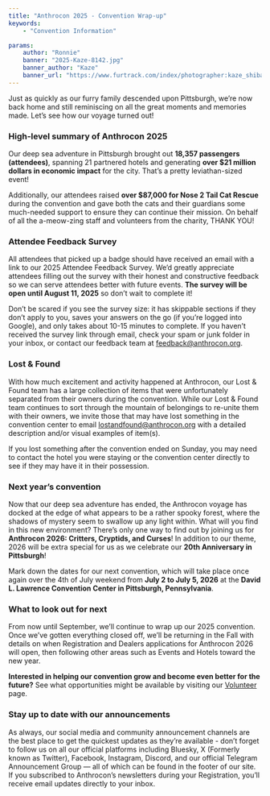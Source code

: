 ```yaml
---
title: "Anthrocon 2025 - Convention Wrap-up"
keywords:
    - "Convention Information"

params:
    author: "Ronnie"
    banner: "2025-Kaze-8142.jpg"
    banner_author: "Kaze"
    banner_url: "https://www.furtrack.com/index/photographer:kaze_shiba"
---
```


Just as quickly as our furry family descended upon Pittsburgh, we’re now back home and still reminiscing on all the great moments and memories made. Let’s see how our voyage turned out!

### High-level summary of Anthrocon 2025

Our deep sea adventure in Pittsburgh brought out **18,357 passengers (attendees)**, spanning 21 partnered hotels and generating **over $21 million dollars in economic impact** for the city. That’s a pretty leviathan-sized event!

Additionally, our attendees raised **over $87,000 for Nose 2 Tail Cat Rescue** during the convention and gave both the cats and their guardians some much-needed support to ensure they can continue their mission. On behalf of all the a-meow-zing staff and volunteers from the charity, THANK YOU!

### Attendee Feedback Survey

All attendees that picked up a badge should have received an email with a link to our 2025 Attendee Feedback Survey. We’d greatly appreciate attendees filling out the survey with their honest and constructive feedback so we can serve attendees better with future events. **The survey will be open until August 11, 2025** so don’t wait to complete it!

Don’t be scared if you see the survey size: it has skippable sections if they don’t apply to you, saves your answers on the go (if you’re logged into Google), and only takes about 10-15 minutes to complete. If you haven’t received the survey link through email, check your spam or junk folder in your inbox, or contact our feedback team at <feedback@anthrocon.org>.

### Lost & Found

With how much excitement and activity happened at Anthrocon, our Lost & Found team has a large collection of items that were unfortunately separated from their owners during the convention. While our Lost & Found team continues to sort through the mountain of belongings to re-unite them with their owners, we invite those that may have lost something in the convention center to email <lostandfound@anthrocon.org> with a detailed description and/or visual examples of item(s).

If you lost something after the convention ended on Sunday, you may need to contact the hotel you were staying or the convention center directly to see if they may have it in their possession.

### Next year’s convention

Now that our deep sea adventure has ended, the Anthrocon voyage has docked at the edge of what appears to be a rather spooky forest, where the shadows of mystery seem to swallow up any light within. What will you find in this new environment? There’s only one way to find out by joining us for **Anthrocon 2026: Critters, Cryptids, and Curses**! In addition to our theme, 2026 will be extra special for us as we celebrate our **20th Anniversary in Pittsburgh**!

Mark down the dates for our next convention, which will take place once again over the 4th of July weekend from **July 2 to July 5, 2026** at the **David L. Lawrence Convention Center in Pittsburgh, Pennsylvania**.

### What to look out for next

From now until September, we’ll continue to wrap up our 2025 convention. Once we’ve gotten everything closed off, we’ll be returning in the Fall with details on when Registration and Dealers applications for Anthrocon 2026 will open, then following other areas such as Events and Hotels toward the new year.

**Interested in helping our convention grow and become even better for the future?** See what opportunities might be available by visiting our [Volunteer](/volunteer) page.


### Stay up to date with our announcements

As always, our social media and community announcement channels are the best place to get the quickest updates as they’re available - don’t forget to follow us on all our official platforms including Bluesky, X (Formerly known as Twitter), Facebook, Instagram, Discord, and our official Telegram Announcement Group — all of which can be found in the footer of our site. If you subscribed to Anthrocon’s newsletters during your Registration, you’ll receive email updates directly to your inbox.
